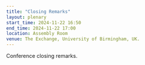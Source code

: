 ```yaml
---
title: "Closing Remarks"
layout: plenary
start_time: 2024-11-22 16:50
end_time: 2024-11-22 17:00
location: Assembly Room
venue: The Exchange, University of Birmingham, UK.
---
```


Conference closing remarks.
